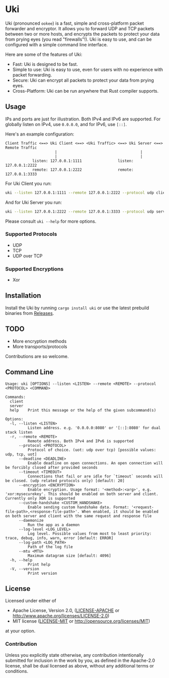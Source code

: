 # Uki

Uki (pronounced `ookee`) is a fast, simple and cross-platform packet forwarder and encryptor. It allows you to forward UDP and TCP packets between two or more hosts, and encrypts the packets to protect your data from prying eyes (you read "firewalls"!). Uki is easy to use, and can be configured with a simple command line interface.

Here are some of the features of Uki:

- Fast: Uki is designed to be fast.
- Simple to use: Uki is easy to use, even for users with no experience with packet forwarding.
- Secure: Uki can encrypt all packets to protect your data from prying eyes.
- Cross-Platform: Uki can be run anywhere that Rust compiler supports.

## Usage

IPs and ports are just for illustration. Both IPv4 and IPv6 are supported.
For globally listen on IPv4, use `0.0.0.0`, and for IPv6, use `[::]`.

Here's an example configuration:

```text
Client Traffic <==> Uki Client <==> <Uki Traffic> <==> Uki Server <==> Remote Traffic
                      |                                     |
                      |                                     |
            listen: 127.0.0.1:1111                listen: 127.0.0.1:2222
            remote: 127.0.0.1:2222                remote: 127.0.0.1:3333
```

For Uki Client you run:

```sh
uki --listen 127.0.0.1:1111 --remote 127.0.0.1:2222 --protocol udp client
```

And for Uki Server you run:

```sh
uki --listen 127.0.0.1:2222 --remote 127.0.0.1:3333 --protocol udp server
```

Please consult `uki --help` for more options.

### Supported Protocols

- UDP
- TCP
- UDP over TCP

### Supported Encryptions

- Xor

## Installation

Install the Uki by running `cargo install uki` or use the latest prebuild binaries from [Releases](https://github.com/sabify/uki/releases/latest).

## TODO

- More encryption methods
- More transports/protocols

Contributions are so welcome.

## Command Line

```text
Usage: uki [OPTIONS] --listen <LISTEN> --remote <REMOTE> --protocol <PROTOCOL> <COMMAND>

Commands:
  client
  server
  help    Print this message or the help of the given subcommand(s)

Options:
  -l, --listen <LISTEN>
          Listen address. e.g. '0.0.0.0:8080' or '[::]:8080' for dual stack listen
  -r, --remote <REMOTE>
          Remote address. Both IPv4 and IPv6 is supported
      --protocol <PROTOCOL>
          Protocol of choice. (uot: udp over tcp) [possible values: udp, tcp, uot]
      --deadline <DEADLINE>
          Enable deadline on open connections. An open connection will be forcibly closed after provided seconds
      --timeout <TIMEOUT>
          Connections that fail or are idle for `timeout` seconds will be closed. (udp related protocols only) [default: 20]
      --encryption <ENCRYPTION>
          Enable encryption. Usage format: '<method>:<arg>', e.g. 'xor:mysecurekey'. This should be enabled on both server and client. Currently only XOR is supported
      --custom-handshake <CUSTOM_HANDSHAKE>
          Enable sending custom handshake data. Format: '<request-file-path>,<response-file-path>'. When enabled, it should be enabled on both server and client with the same request and response file
      --daemonize
          Run the app as a daemon
      --log-level <LOG_LEVEL>
          Log level. Possible values from most to least priority: trace, debug, info, warn, error [default: ERROR]
      --log-path <LOG_PATH>
          Path of the log file
      --mtu <MTU>
          Maximum datagram size [default: 4096]
  -h, --help
          Print help
  -V, --version
          Print version
```

## License

Licensed under either of

- Apache License, Version 2.0, ([LICENSE-APACHE](LICENSE-APACHE) or http://www.apache.org/licenses/LICENSE-2.0)
- MIT license ([LICENSE-MIT](LICENSE-MIT) or http://opensource.org/licenses/MIT)

at your option.

### Contribution

Unless you explicitly state otherwise, any contribution intentionally submitted
for inclusion in the work by you, as defined in the Apache-2.0 license, shall be dual licensed as above, without any
additional terms or conditions.
